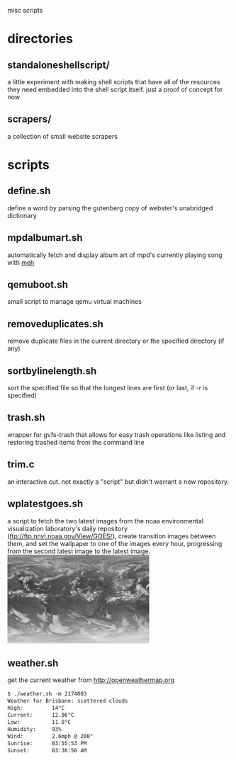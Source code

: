 misc scripts

# directories

standaloneshellscript/
----------------------
a little experiment with making shell scripts that have all of the resources they need embedded into the shell script itself. just a proof of concept for now

scrapers/
---------
a collection of small website scrapers

# scripts

define.sh
---------
define a word by parsing the gutenberg copy of webster's unabridged dictionary

mpdalbumart.sh
--------------
automatically fetch and display album art of mpd's currently playing song with [meh](http://www.johnhawthorn.com/meh/)

qemuboot.sh
-----------
small script to manage qemu virtual machines

removeduplicates.sh
-------------------
remove duplicate files in the current directory or the specified directory (if any)

sortbylinelength.sh
-------------------
sort the specified file so that the longest lines are first (or last, if -r is specified)

trash.sh
--------
wrapper for gvfs-trash that allows for easy trash operations like listing and restoring trashed items from the command line

trim.c
------
an interactive cut. not exactly a "script" but didn't warrant a new repository.

wplatestgoes.sh
---------------
a script to fetch the two latest images from the noaa environmental visualization laboratory's daily repository (ftp://ftp.nnvl.noaa.gov/View/GOES/), create transition images between them, and set the wallpaper to one of the images every hour, progressing from the second latest image to the latest image.
![demo image](wplatestgoes-demo.gif)

weather.sh
----------
get the current weather from http://openweathermap.org

    $ ./weather.sh -m 2174003
    Weather for Brisbane: scattered clouds
    High:         14°C
    Current:      12.86°C
    Low:          11.8°C
    Humidity:     93%
    Wind:         2.6mph @ 200°
    Sunrise:      03:55:53 PM
    Sunset:       03:36:56 AM
